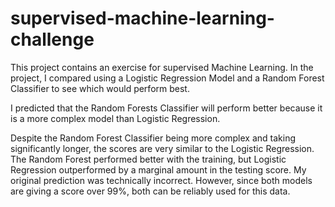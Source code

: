 # supervised-machine-learning-challenge


This project contains an exercise for supervised Machine Learning.
In the project, I compared using a Logistic Regression Model and a Random Forest Classifier to see which would perform best.

I predicted that the Random Forests Classifier will perform better because it is a more complex model than Logistic Regression.

Despite the Random Forest Classifier being more complex and taking significantly longer, the scores are very similar to the Logistic Regression. The Random Forest performed better with the training, but Logistic Regression outperformed by a marginal amount in the testing score. My original prediction was technically incorrect. However, since both models are giving a score over 99%, both can be reliably used for this data.
